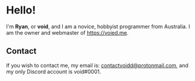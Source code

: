 # Hello!

I'm **Ryan**, or **void**, and I am a novice, hobbyist programmer from Australia. I am the owner and webmaster of https://voied.me.

## Contact

If you wish to contact me, my email is: contactvoidd@protonmail.com, and my only Discord account is void#0001. 
